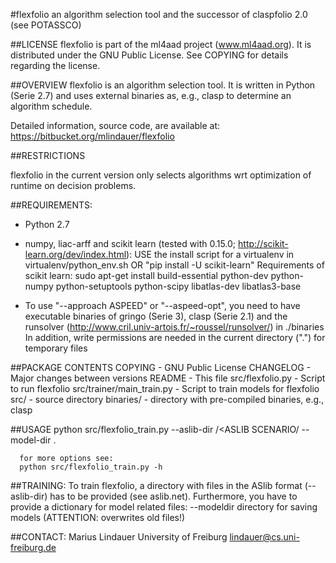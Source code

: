 #flexfolio 
an algorithm selection tool and the successor of claspfolio 2.0 (see POTASSCO)

##LICENSE
  flexfolio is part of the ml4aad project (www.ml4aad.org).
  It is distributed under the GNU Public License. See COPYING for
  details regarding the license.
  
##OVERVIEW
  flexfolio is an algorithm selection tool. 
  It is written in Python (Serie 2.7) and uses external binaries
  as, e.g., clasp to determine an algorithm schedule.
  
  Detailed information, source code, are available at: https://bitbucket.org/mlindauer/flexfolio

##RESTRICTIONS

  flexfolio in the current version only selects algorithms wrt 
  optimization of runtime on decision problems.
  
##REQUIREMENTS:

  * Python 2.7
  * numpy, liac-arff and scikit learn (tested with 0.15.0; http://scikit-learn.org/dev/index.html):
    USE the install script for a virtualenv in virtualenv/python_env.sh
    OR
      "pip install -U scikit-learn"
    Requirements of scikit learn: 
      sudo apt-get install build-essential python-dev python-numpy python-setuptools python-scipy libatlas-dev libatlas3-base
    
  * To use "--approach ASPEED" or "--aspeed-opt", you need to have executable binaries of gringo (Serie 3), clasp (Serie 2.1) 
    and the runsolver (http://www.cril.univ-artois.fr/~roussel/runsolver/) in ./binaries
    In addition, write permissions are needed in the current directory (".") for temporary files
   
  
##PACKAGE CONTENTS
  COPYING      - GNU Public License
  CHANGELOG    - Major changes between versions
  README       - This file
  src/flexfolio.py  - Script to run flexfolio
  src/trainer/main_train.py
  			   - Script to train models for flexfolio
  src/		   - source directory
  binaries/	   - directory with pre-compiled binaries, e.g., clasp
  
##USAGE
      python src/flexfolio_train.py --aslib-dir <ASLIB PATH>/<ASLIB SCENARIO/ --model-dir .
      
      for more options see:
      python src/flexfolio_train.py -h
    
##TRAINING:
  To train flexfolio, a directory with files in the ASlib format (--aslib-dir) has to be provided (see aslib.net). 
  Furthermore, you have to provide a dictionary for model related files:
  	--modeldir 				directory for saving models (ATTENTION: overwrites old files!)
 
##CONTACT:
 	Marius Lindauer
 	University of Freiburg
 	lindauer@cs.uni-freiburg.de
 	
  